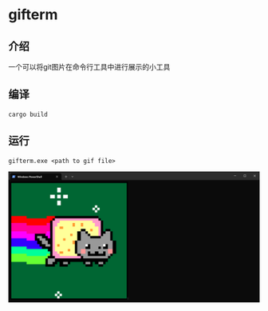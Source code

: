# gifterm

## 介绍

一个可以将git图片在命令行工具中进行展示的小工具

## 编译

```shell
cargo build
```

## 运行

```shell
gifterm.exe <path to gif file>
```

![](assets/1.gif)